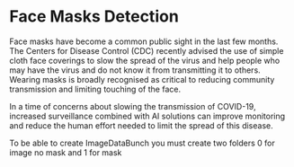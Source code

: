# Face Masks Detection

Face masks have become a common public sight in the last few months. The Centers for Disease Control (CDC) recently advised the use of simple cloth face coverings to slow the spread of the virus and help people who may have the virus and do not know it from transmitting it to others. Wearing masks is broadly recognised as critical to reducing community transmission and limiting touching of the face.

In a time of concerns about slowing the transmission of COVID-19, increased surveillance combined with AI solutions can improve monitoring and reduce the human effort needed to limit the spread of this disease.

To be able to create ImageDataBunch you must create two folders 0 for image no mask and 1 for mask
